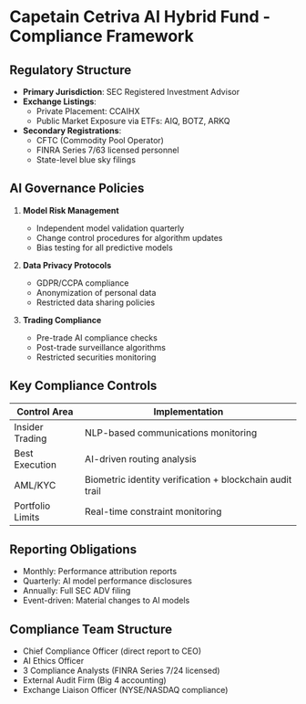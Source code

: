 # Capetain Cetriva AI Hybrid Fund - Compliance Framework

## Regulatory Structure
- **Primary Jurisdiction**: SEC Registered Investment Advisor
- **Exchange Listings**:
  - Private Placement: CCAIHX
  - Public Market Exposure via ETFs: AIQ, BOTZ, ARKQ
- **Secondary Registrations**: 
  - CFTC (Commodity Pool Operator)
  - FINRA Series 7/63 licensed personnel
  - State-level blue sky filings

## AI Governance Policies
1. **Model Risk Management**
   - Independent model validation quarterly
   - Change control procedures for algorithm updates
   - Bias testing for all predictive models

2. **Data Privacy Protocols**
   - GDPR/CCPA compliance
   - Anonymization of personal data
   - Restricted data sharing policies

3. **Trading Compliance**
   - Pre-trade AI compliance checks
   - Post-trade surveillance algorithms
   - Restricted securities monitoring

## Key Compliance Controls
| Control Area | Implementation |
|-------------|---------------|
| Insider Trading | NLP-based communications monitoring |
| Best Execution | AI-driven routing analysis |
| AML/KYC | Biometric identity verification + blockchain audit trail |
| Portfolio Limits | Real-time constraint monitoring |

## Reporting Obligations
- Monthly: Performance attribution reports
- Quarterly: AI model performance disclosures
- Annually: Full SEC ADV filing
- Event-driven: Material changes to AI models

## Compliance Team Structure
- Chief Compliance Officer (direct report to CEO)
- AI Ethics Officer
- 3 Compliance Analysts (FINRA Series 7/24 licensed)
- External Audit Firm (Big 4 accounting)
- Exchange Liaison Officer (NYSE/NASDAQ compliance)
